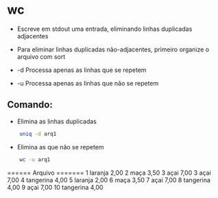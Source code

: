 # wc

* Escreve em stdout uma entrada, eliminando linhas duplicadas adjacentes
* Para eliminar linhas duplicadas não-adjacentes, primeiro organize o arquivo com sort

* -d Processa apenas as linhas que se repetem
* -u Processa apenas as linhas que não se repetem

## Comando:

- Elimina as linhas duplicadas
```bash
    uniq -d arq1
```
- Elimina as que não se repetem
```bash
    wc -u arq1
```
====== Arquivo =======
1 laranja 2,00
2 maça 3,50
3 açai 7,00
3 açai 7,00
4 tangerina 4,00
5 laranja 2,00
6 maça 3,50
7 açai 7,00
8 tangerina 4,00
9 açai 7,00
10 tangerina 4,00


